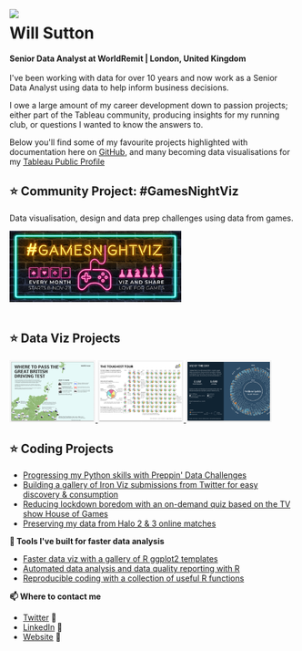 <!--img src='https://avatars.githubusercontent.com/u/34423757?v=4' width="20%"-->

<a><img align="left" src = "https://avatars.githubusercontent.com/u/34423757?v=4" width="28%"></a>
# Will Sutton
**Senior Data Analyst at WorldRemit | London, United Kingdom**<br><br>
I've been working with data for over 10 years and now work as a Senior Data Analyst using data to help inform business decisions. 

I owe a large amount of my career development down to passion projects; either part of the Tableau community, producing insights for my running club, or questions I wanted to know the answers to. 

Below you'll find some of my favourite projects highlighted with documentation here on [GitHub](https://github.com/wjsutton), and many becoming data visualisations for my [Tableau Public Profile](https://public.tableau.com/app/profile/wjsutton) 

<!--img src = "https://media.giphy.com/media/US1gFtWV9oomA2qPmg/giphy.gif" width="90%"-->

## ⭐ Community Project: #GamesNightViz

Data visualisation, design and data prep challenges using data from games.

<a href='https://github.com/wjsutton/games_night_viz'>
  <img src='https://github.com/wjsutton/games_night_viz/blob/main/icons/banner_icon.png?raw=true' width='60%' >
</a>
<br><br>

## ⭐ Data Viz Projects

<a href='https://github.com/wjsutton/driving_test_pass_rates'>
  <img src = "cards/driving_card.png" width="30%">
</a>
<a href='https://github.com/wjsutton/Tour-De-France'>
  <img src = "cards/tdf_card.png" width="30%">
</a>
<a href='https://github.com/wjsutton/tableau_public_api'>
  <img src = "cards/votd_card.png" width="30%">
</a>

## ⭐ Coding Projects

- [Progressing my Python skills with Preppin' Data Challenges](https://github.com/wjsutton/preppin-data)
- [Building a gallery of Iron Viz submissions from Twitter for easy discovery & consumption](https://github.com/wjsutton/ironviz_2020_gallery)
- [Reducing lockdown boredom with an on-demand quiz based on the TV show House of Games](https://github.com/wjsutton/house_of_games)
- [Preserving my data from Halo 2 & 3 online matches](https://github.com/wjsutton/halostats)

<strong>🔨 Tools I've built for faster data analysis</strong> 

- [Faster data viz with a gallery of R ggplot2 templates](https://github.com/wjsutton/ggplot2_snippets)
- [Automated data analysis and data quality reporting with R](https://github.com/wjsutton/data_profiler)
- [Reproducible coding with a collection of useful R functions](https://github.com/wjsutton/useful_r_functions)

<strong>📫 Where to contact me</strong>

- [Twitter][Twitter] :speech_balloon:
- [LinkedIn][LinkedIn] :necktie:
- [Website][Website] :link:


<!--
Quick Link 
-->

[Twitter]:https://twitter.com/WJSutton12
[LinkedIn]:https://www.linkedin.com/in/will-sutton-14711627/
[GitHub]:https://github.com/wjsutton
[Website]:https://wjsutton.github.io/

<!--
**wjsutton/wjsutton** is a ✨ _special_ ✨ repository because its `README.md` (this file) appears on your GitHub profile.

Here are some ideas to get you started:

- 🔭 I’m currently working on ...
- 🌱 I’m currently learning ...
- 👯 I’m looking to collaborate on ...
- 🤔 I’m looking for help with ...
- 💬 Ask me about ...
- 📫 How to reach me: ...
- 😄 Pronouns: ...
- ⚡ Fun fact: ...
-->
